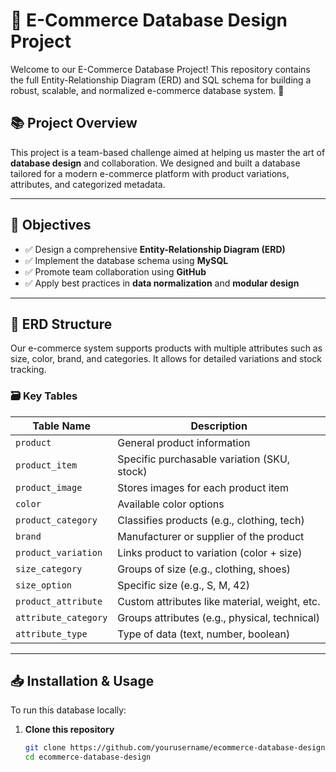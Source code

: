 # 🛒 E-Commerce Database Design Project

Welcome to our E-Commerce Database Project! This repository contains the full Entity-Relationship Diagram (ERD) and SQL schema for building a robust, scalable, and normalized e-commerce database system. 🚀

## 📚 Project Overview

This project is a team-based challenge aimed at helping us master the art of **database design** and collaboration. We designed and built a database tailored for a modern e-commerce platform with product variations, attributes, and categorized metadata.

---

## 🎯 Objectives

- ✅ Design a comprehensive **Entity-Relationship Diagram (ERD)**
- ✅ Implement the database schema using **MySQL**
- ✅ Promote team collaboration using **GitHub**
- ✅ Apply best practices in **data normalization** and **modular design**

---

## 🧱 ERD Structure

Our e-commerce system supports products with multiple attributes such as size, color, brand, and categories. It allows for detailed variations and stock tracking.

### 🗃️ Key Tables

| Table Name            | Description                                      |
|-----------------------|--------------------------------------------------|
| `product`             | General product information                      |
| `product_item`        | Specific purchasable variation (SKU, stock)      |
| `product_image`       | Stores images for each product item              |
| `color`               | Available color options                          |
| `product_category`    | Classifies products (e.g., clothing, tech)       |
| `brand`               | Manufacturer or supplier of the product          |
| `product_variation`   | Links product to variation (color + size)        |
| `size_category`       | Groups of size (e.g., clothing, shoes)           |
| `size_option`         | Specific size (e.g., S, M, 42)                   |
| `product_attribute`   | Custom attributes like material, weight, etc.    |
| `attribute_category`  | Groups attributes (e.g., physical, technical)    |
| `attribute_type`      | Type of data (text, number, boolean)             |

---

## 📥 Installation & Usage

To run this database locally:

1. **Clone this repository**  
   ```bash
   git clone https://github.com/yourusername/ecommerce-database-design.git
   cd ecommerce-database-design

